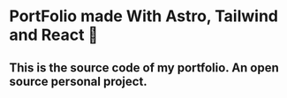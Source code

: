 # PortFolio made With Astro, Tailwind and React 🚀

## This is the source code of my portfolio. An open source personal project.